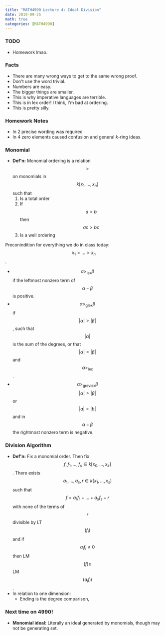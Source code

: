 ```yaml
---
title: "MATH4990 Lecture 4: Ideal Division"
date: 2019-09-25
math: true
categories: [MATH4990]
---
```


### TODO

- Homework lmao.

### Facts

- There are many wrong ways to get to the same wrong proof.
- Don't use the word trivial.
- Numbers are easy.
- The bigger things are smaller.
- This is why imperative languages are terrible.
- This is in lex order! I think, I'm bad at ordering.
- This is pretty silly.

### Homework Notes

- In 2 precise wording was required
- In 4 zero elements caused confusion and general *k*-ring ideas.

### Monomial

- **Def'n:** Monomial ordering is a relation $$>$$ on monomials in $$k[x_1,...,x_n]$$ such that 
    1. Is a total order
    1. If $$a>b$$ then $$ac>bc$$
    1. Is a well ordering

Preconindition for everything we do in class today: $$x_1>\dots>x_n$$. 

- $$\alpha>_{\text{lex}}\beta$$ if the leftmost nonzero term of $$\alpha - \beta$$ is positive.
- $$\alpha>_{\text{glex}}\beta$$ if $$\vert \alpha\vert >\vert \beta\vert $$, such that $$\vert \alpha\vert $$ is the sum of the degrees, or that $$\vert \alpha\vert =\vert \beta\vert $$ and $$\alpha>_{\text{lex}}$$.
- $$\alpha>_{\text{grevlex}}\beta$$ $$\vert \alpha\vert >\vert \beta\vert $$ or $$\vert a\vert =\vert b\vert $$ and in $$\alpha - \beta$$ the rightmost nonzero term is negative. 

### Division Algorithm

- **Def'n:** Fix a monomial order. Then fix $$f, f_1,\dots,f_s\in k[x_0,\dots,x_k]$$. There exists $$a_1,\dots,a_s, r\in k[x_1,\dots,x_s]$$ such that $$f=a_1f_1+\dots+a_sf_s+r$$ with none of the terms of $$r$$ divisible by LT$$(f_i)$$ and if $$a_if_i\neq 0$$ then LM$$(f)\geq$$LM$$(a_if_i)$$.
- In relation to one dimension:
    - Ending is the degree comparison,
    
### Next time on 4990!

- **Monomial ideal:** Literally an ideal generated by monomials, though may not be generating set. 
